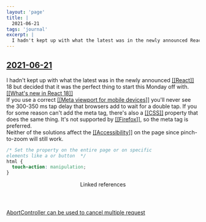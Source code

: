 ```yaml
---
layout: 'page'
title: |
  2021-06-21
tags: 'journal'
excerpt: |
  I hadn't kept up with what the latest was in the newly announced React 18 but decided that it was the perfect thing to start this Monday off with. What's new in React 18
---
```


<h2 class="text-3xl font-semibold mb-4"><a class="rounded-sm focus:outline-none focus:ring-2 focus:ring-offset-2 dark:focus:ring-offset-gray-900 dark:focus:ring-pink-400 focus:ring-pink-700" href="/journals/2021-06-21">2021-06-21</a></h2>

<div class="space-y-3">
<div class="element-block ml-0"><div class="flex-1">I hadn't kept up with what the latest was in the newly announced <a class="text-teal-700 dark:text-teal-400 rounded-sm group focus:outline-none focus:ring-2 focus:ring-offset-2 dark:focus:ring-offset-gray-900 dark:focus:ring-pink-400 focus:ring-pink-700" href="/pages/react"><span class="text-gray-300 dark:text-gray-500 group-hover:text-teal-900">[[</span>React<span class="text-gray-300 dark:text-gray-500 group-hover:text-teal-900">]]</span></a> 18 but decided that it was the perfect thing to start this Monday off with. <a class="text-teal-700 dark:text-teal-400 rounded-sm group focus:outline-none focus:ring-2 focus:ring-offset-2 dark:focus:ring-offset-gray-900 dark:focus:ring-pink-400 focus:ring-pink-700" href="/pages/whats-new-in-react-18"><span class="text-gray-300 dark:text-gray-500 group-hover:text-teal-900">[[</span>What's new in React 18<span class="text-gray-300 dark:text-gray-500 group-hover:text-teal-900">]]</span></a></div></div>

<div class="element-block ml-0"><div class="flex-1">If you use a correct <a class="text-teal-700 dark:text-teal-400 rounded-sm group focus:outline-none focus:ring-2 focus:ring-offset-2 dark:focus:ring-offset-gray-900 dark:focus:ring-pink-400 focus:ring-pink-700" href="/pages/meta-viewport-for-mobile-devices"><span class="text-gray-300 dark:text-gray-500 group-hover:text-teal-900">[[</span>Meta viewport for mobile devices<span class="text-gray-300 dark:text-gray-500 group-hover:text-teal-900">]]</span></a> you'll never see the 300-350 ms tap delay that browsers add to wait for a double tap. If you for some reason can't add the meta tag, there's also a <a class="text-teal-700 dark:text-teal-400 rounded-sm group focus:outline-none focus:ring-2 focus:ring-offset-2 dark:focus:ring-offset-gray-900 dark:focus:ring-pink-400 focus:ring-pink-700" href="/pages/css"><span class="text-gray-300 dark:text-gray-500 group-hover:text-teal-900">[[</span>CSS<span class="text-gray-300 dark:text-gray-500 group-hover:text-teal-900">]]</span></a> property that does the same thing. It's not supported by <a class="text-teal-700 dark:text-teal-400 rounded-sm group focus:outline-none focus:ring-2 focus:ring-offset-2 dark:focus:ring-offset-gray-900 dark:focus:ring-pink-400 focus:ring-pink-700" href="/pages/firefox"><span class="text-gray-300 dark:text-gray-500 group-hover:text-teal-900">[[</span>Firefox<span class="text-gray-300 dark:text-gray-500 group-hover:text-teal-900">]]</span></a>, so the meta tag is preferred.</div></div>

<div class="element-block ml-4"><div class="flex-1">Neither of the solutions affect the <a class="text-teal-700 dark:text-teal-400 rounded-sm group focus:outline-none focus:ring-2 focus:ring-offset-2 dark:focus:ring-offset-gray-900 dark:focus:ring-pink-400 focus:ring-pink-700" href="/pages/accessibility"><span class="text-gray-300 dark:text-gray-500 group-hover:text-teal-900">[[</span>Accessibility<span class="text-gray-300 dark:text-gray-500 group-hover:text-teal-900">]]</span></a> on the page since pinch-to-zoom will still work.</div></div>

<div class="element-block ml-4"><div class="flex-1">

```css
/* Set the property on the entire page or on specific
elements like a or button  */
html {
  touch-action: manipulation;
}
```

</div></div>


</div>


<section class="mt-8 space-y-2">
<header class="text-gray-500 dark:text-gray-400">Linked references</header>
<a class="block bg-gray-100 dark:bg-gray-800 p-4 rounded text-teal-700 dark:text-teal-400 focus:outline-none focus:ring-2 focus:ring-offset-2 dark:focus:ring-offset-gray-900 focus:ring-teal-700 dark:focus:ring-teal-400 hover:ring-2 hover:ring-offset-2 dark:hover:ring-offset-gray-900 dark:hover:ring-teal-400 hover:ring-teal-700" href="/pages/abortcontroller-can-be-used-to-cancel-multiple-request">AbortController can be used to cancel multiple request</a>
  </section>
